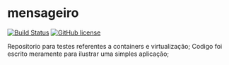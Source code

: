 # mensageiro
[![Build Status](https://travis-ci.org/fernandoassisr/mensageiro.svg?branch=master)](https://travis-ci.org/fernandoassisr/mensageiro) [![GitHub license](https://img.shields.io/github/license/mashape/apistatus.svg)](https://github.com/fernandoassisr/mensageiro/blob/master/LICENSE)

Repositorio para testes referentes a containers e virtualização;
Codigo foi escrito meramente para ilustrar uma simples aplicação;
